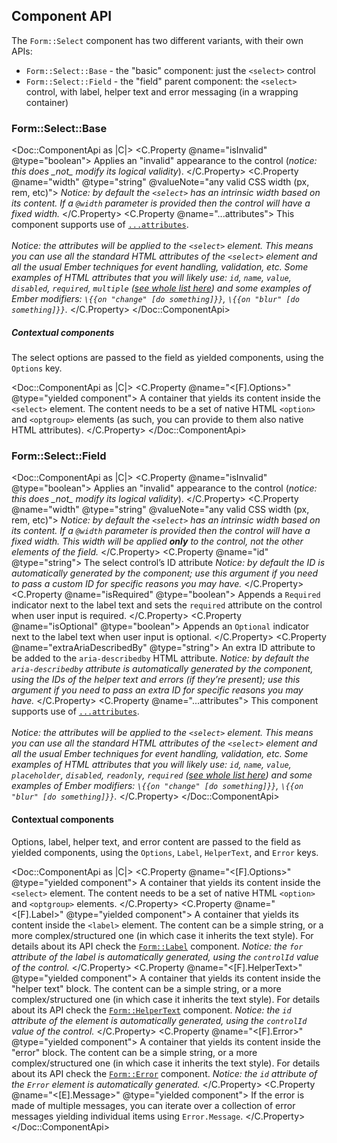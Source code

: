 ## Component API

The `Form::Select` component has two different variants, with their own APIs:

- `Form::Select::Base` - the "basic" component: just the `<select>` control
- `Form::Select::Field` - the "field" parent component: the `<select>` control, with label, helper text and error messaging (in a wrapping container)

### Form::Select::Base

<Doc::ComponentApi as |C|>
  <C.Property @name="isInvalid" @type="boolean">
    Applies an "invalid" appearance to the control (_notice: this does \_not\_ modify its logical validity_).
  </C.Property>
  <C.Property @name="width" @type="string" @valueNote="any valid CSS width (px, rem, etc)">
    _Notice: by default the `<select>` has an intrinsic width based on its content. If a `@width` parameter is provided then the control will have a fixed width._
  </C.Property>
  <C.Property @name="...attributes">
    This component supports use of [`...attributes`](https://guides.emberjs.com/release/in-depth-topics/patterns-for-components/#toc_attribute-ordering).
    <br/><br/>
    _Notice: the attributes will be applied to the `<select>` element. This means you can use all the standard HTML attributes of the `<select>` element and all the usual Ember techniques for event handling, validation, etc._ _Some examples of HTML attributes that you will likely use: `id`, `name`, `value`, `disabled`, `required`, `multiple` ([see whole list here](https://developer.mozilla.org/en-US/docs/Web/HTML/Element/select#attributes)) and some examples of Ember modifiers: `\{{on "change" [do something]}}`, `\{{on "blur" [do something]}}`._
  </C.Property>
</Doc::ComponentApi>

##### Contextual components

The select options are passed to the field as yielded components, using the `Options` key.

<Doc::ComponentApi as |C|>
  <C.Property @name="<[F].Options>" @type="yielded component">
    A container that yields its content inside the `<select>` element. The content needs to be a set of native HTML `<option>` and `<optgroup>` elements (as such, you can provide to them also native HTML attributes).
  </C.Property>
</Doc::ComponentApi>

### Form::Select::Field

<Doc::ComponentApi as |C|>
  <C.Property @name="isInvalid" @type="boolean">
    Applies an "invalid" appearance to the control (_notice: this does \_not\_ modify its logical validity_).
  </C.Property>
  <C.Property @name="width" @type="string" @valueNote="any valid CSS width (px, rem, etc)">
    _Notice: by default the `<select>` has an intrinsic width based on its content. If a `@width` parameter is provided then the control will have a fixed width. This width will be applied **only** to the control, not the other elements of the field._
  </C.Property>
  <C.Property @name="id" @type="string">
    The select control’s ID attribute _Notice: by default the ID is automatically generated by the component; use this argument if you need to pass a custom ID for specific reasons you may have._
  </C.Property>
  <C.Property @name="isRequired" @type="boolean">
    Appends a `Required` indicator next to the label text and sets the `required` attribute on the control when user input is required.
  </C.Property>
  <C.Property @name="isOptional" @type="boolean">
    Appends an `Optional` indicator next to the label text when user input is optional.
  </C.Property>
  <C.Property @name="extraAriaDescribedBy" @type="string">
    An extra ID attribute to be added to the `aria-describedby` HTML attribute. _Notice: by default the `aria-describedby` attribute is automatically generated by the component, using the IDs of the helper text and errors (if they’re present); use this argument if you need to pass an extra ID for specific reasons you may have._
  </C.Property>
  <C.Property @name="...attributes">
    This component supports use of [`...attributes`](https://guides.emberjs.com/release/in-depth-topics/patterns-for-components/#toc_attribute-ordering).
    <br/><br/>
    _Notice: the attributes will be applied to the `<select>` element. This means you can use all the standard HTML attributes of the `<select>` element and all the usual Ember techniques for event handling, validation, etc._ _Some examples of HTML attributes that you will likely use: `id`, `name`, `value`, `placeholder`, `disabled`, `readonly`, `required` ([see whole list here](https://developer.mozilla.org/en-US/docs/Web/HTML/Element/select#attributes)) and some examples of Ember modifiers: `\{{on "change" [do something]}}`, `\{{on "blur" [do something]}}`._
  </C.Property>
</Doc::ComponentApi>

#### Contextual components

Options, label, helper text, and error content are passed to the field as yielded components, using the `Options`, `Label`, `HelperText`, and `Error` keys.

<Doc::ComponentApi as |C|>
  <C.Property @name="<[F].Options>" @type="yielded component">
    A container that yields its content inside the `<select>` element. The content needs to be a set of native HTML `<option>` and `<optgroup>` elements.
  </C.Property>
  <C.Property @name="<[F].Label>" @type="yielded component">
    A container that yields its content inside the `<label>` element. The content can be a simple string, or a more complex/structured one (in which case it inherits the text style). For details about its API check the [`Form::Label`](/components/form/base-elements/) component. _Notice: the `for` attribute of the label is automatically generated, using the `controlId` value of the control._
  </C.Property>
  <C.Property @name="<[F].HelperText>" @type="yielded component">
    A container that yields its content inside the "helper text" block. The content can be a simple string, or a more complex/structured one (in which case it inherits the text style). For details about its API check the [`Form::HelperText`](/components/form/base-elements/) component. _Notice: the `id` attribute of the element is automatically generated, using the `controlId` value of the control._
  </C.Property>
  <C.Property @name="<[F].Error>" @type="yielded component">
    A container that yields its content inside the "error" block. The content can be a simple string, or a more complex/structured one (in which case it inherits the text style). For details about its API check the [`Form::Error`](/components/form/base-elements/) component. _Notice: the `id` attribute of the `Error` element is automatically generated._
  </C.Property>
  <C.Property @name="<[E].Message>" @type="yielded component">
    If the error is made of multiple messages, you can iterate over a collection of error messages yielding individual items using `Error.Message`.
  </C.Property>
</Doc::ComponentApi>